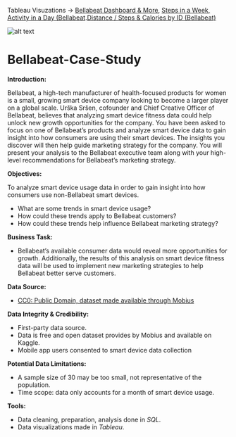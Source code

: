Tableau Visuzations -> [Bellabeat Dashboard & More](https://public.tableau.com/app/profile/andy.zheng2905/viz/BellabeatDashboardMore/BellabeatDashboardMore-), [Steps in a Week, Activity in a Day (Bellabeat](https://public.tableau.com/app/profile/andy.zheng2905/viz/StepsinaWeekActivityinaDayBellabeat/Bellabeat2).[Distance / Steps & Calories by ID (Bellabeat)](https://public.tableau.com/app/profile/andy.zheng2905/viz/DistanceStepsCaloriesbyIDBellabeat/TotalDistanceStepsCaloriesID)

![alt text](https://i.ebayimg.com/images/g/6o4AAOSwJ5RbHTum/s-l640.jpg)

# Bellabeat-Case-Study

**Introduction:**

Bellabeat, a high-tech manufacturer of health-focused products for women is a small, growing smart device company looking to become a larger player on a global scale. Urška Sršen, cofounder and Chief Creative Officer of Bellabeat, believes that analyzing smart device fitness data could help unlock new growth opportunities for the company. You have been asked to focus on one of Bellabeat’s products and analyze smart device data to gain insight into how consumers are using their smart devices. The insights you discover will then help guide marketing strategy for the company. You will present your analysis to the Bellabeat executive team along with your high-level recommendations for Bellabeat’s marketing strategy.

**Objectives:**

To analyze smart device usage data in order to gain insight into how consumers use non-Bellabeat smart devices.

- What are some trends in smart device usage?
- How could these trends apply to Bellabeat customers?
- How could these trends help influence Bellabeat marketing strategy?

**Business Task:**

- Bellabeat’s available consumer data would reveal more opportunities for growth. Additionally, the results of this analysis on smart device fitness data will be used to implement new marketing strategies to help Bellabeat better serve customers.

**Data Source:**

- [CC0: Public Domain, dataset made available through Mobius](https://www.kaggle.com/arashnic/fitbit)

**Data Integrity & Credibility:**

- First-party data source.
- Data is free and open dataset provides by Mobius and available on Kaggle. 
- Mobile app users consented to smart device data collection

**Potential Data Limitations:**

- A sample size of 30 may be too small, not representative of the population. 
- Time scope: data only accounts for a month of smart device usage.

**Tools:**

- Data cleaning, preparation, analysis done in *SQL*.
- Data visualizations made in *Tableau*.
